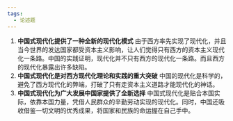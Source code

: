 ```yaml
---
tags:
  - 论述题
---
```

1. **中国式现代化提供了一种全新的现代化模式**
   由于西方率先实现了现代化，并且当今世界的发达国家都受资本主义影响，让人们觉得只有西方的资本主义现代化一条路。中国的实践证明，现代化并不只有西方的现代化一条路。而且西方的现代化暴露出许多缺陷。
2. **中国式现代化是对西方现代化理论和实践的重大突破**
   中国的现代化是科学的，避免了西方现代化的弊端，打破了只有走资本主义道路才能现代化的神话。
3. **中国式现代化为广大发展中国家提供了全新选择**
   中国式现代化是贴合本国实际，依靠本国力量，凭借人民群众的辛勤劳动实现的现代化。同时，中国还吸收借鉴一切文明的优秀成果，将国家和民族的命运握在自己手中。